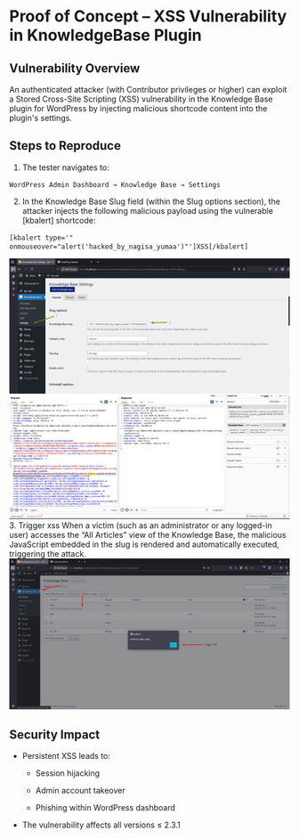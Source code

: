 # Proof of Concept – XSS Vulnerability in KnowledgeBase Plugin
## Vulnerability Overview
An authenticated attacker (with Contributor privileges or higher) can exploit a Stored Cross-Site Scripting (XSS) vulnerability in the Knowledge Base plugin for WordPress by injecting malicious shortcode content into the plugin's settings.
##  Steps to Reproduce
1. The tester navigates to:
```
WordPress Admin Dashboard → Knowledge Base → Settings
```
2. In the Knowledge Base Slug field (within the Slug options section), the attacker injects the following malicious payload using the vulnerable [kbalert] shortcode:
```
[kbalert type='" onmouseover="alert('hacked_by_nagisa_yumaa')"']XSS[/kbalert]
```
![alt text](1.png)
![alt text](2.png)
3. Trigger xss
When a victim (such as an administrator or any logged-in user) accesses the “All Articles” view of the Knowledge Base, the malicious JavaScript embedded in the slug is rendered and automatically executed, triggering the attack.
![alt text](3.png)
## Security Impact
* Persistent XSS leads to:

    * Session hijacking

    * Admin account takeover

    * Phishing within WordPress dashboard

* The vulnerability affects all versions ≤ 2.3.1
